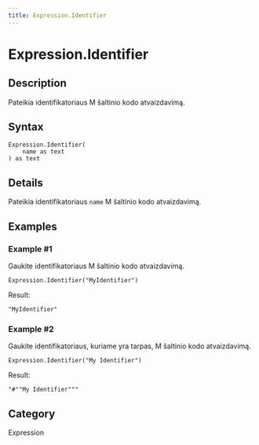 ```yaml
---
title: Expression.Identifier
---
```


# Expression.Identifier


## Description

Pateikia identifikatoriaus M šaltinio kodo atvaizdavimą.


## Syntax

```powerquery
Expression.Identifier(
    name as text
) as text
```


## Details

Pateikia identifikatoriaus <code>name</code> M šaltinio kodo atvaizdavimą.


## Examples

### Example #1 
Gaukite identifikatoriaus M šaltinio kodo atvaizdavimą.
```powerquery
Expression.Identifier("MyIdentifier")
```

Result: 
```powerquery
"MyIdentifier"
```


### Example #2 
Gaukite identifikatoriaus, kuriame yra tarpas, M šaltinio kodo atvaizdavimą.
```powerquery
Expression.Identifier("My Identifier")
```

Result: 
```powerquery
"#""My Identifier"""
```




## Category
Expression
